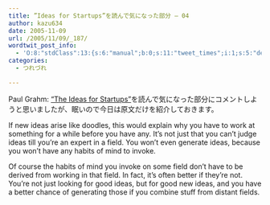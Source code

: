 ```yaml
---
title: ”Ideas for Startups”を読んで気になった部分 — 04
author: kazu634
date: 2005-11-09
url: /2005/11/09/_187/
wordtwit_post_info:
  - 'O:8:"stdClass":13:{s:6:"manual";b:0;s:11:"tweet_times";i:1;s:5:"delay";i:0;s:7:"enabled";i:1;s:10:"separation";s:2:"60";s:7:"version";s:3:"3.7";s:14:"tweet_template";b:0;s:6:"status";i:2;s:6:"result";a:0:{}s:13:"tweet_counter";i:2;s:13:"tweet_log_ids";a:1:{i:0;i:2179;}s:9:"hash_tags";a:0:{}s:8:"accounts";a:1:{i:0;s:7:"kazu634";}}'
categories:
  - つれづれ

---
```

<div class="section">
<p>
    Paul Grahm: <a href="http://www.paulgraham.com/ideas.html" onclick="__gaTracker('send', 'event', 'outbound-article', 'http://www.paulgraham.com/ideas.html', '&#8220;The Ideas for Startups&#8221;');" target="blank">&#8220;The Ideas for Startups&#8221;</a>を読んで気になった部分にコメントしようと思いましたが、眠いので今日は原文だけを紹介しておきます。
</p>
  
<p>
<blockquote>
</blockquote>
</p>
  
<p>
    If new ideas arise like doodles, this would explain why you have to work at something for a while before you have any. It&#8217;s not just that you can&#8217;t judge ideas till you&#8217;re an expert in a field. You won&#8217;t even generate ideas, because you won&#8217;t have any habits of mind to invoke.
</p></p> 
  
<p>
    Of course the habits of mind you invoke on some field don&#8217;t have to be derived from working in that field. In fact, it&#8217;s often better if they&#8217;re not. You&#8217;re not just looking for good ideas, but for good new ideas, and you have a better chance of generating those if you combine stuff from distant fields.
</p></p>
</div>